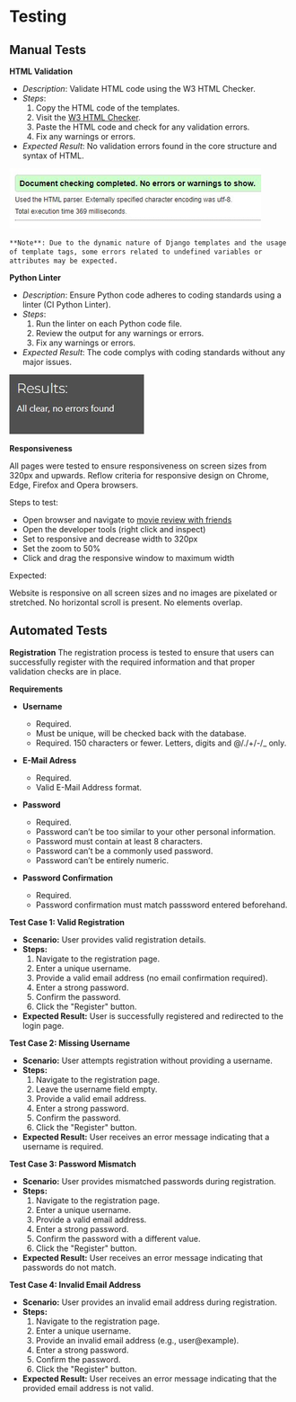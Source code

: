 # **Testing**

## Manual Tests

**HTML Validation**
  + *Description*: Validate HTML code using the W3 HTML Checker.
  + *Steps*:
    1. Copy the HTML code of the templates.
    2. Visit the [W3 HTML Checker](https://validator.w3.org/).
    3. Paste the HTML code and check for any validation errors.
    4. Fix any warnings or errors.
  + *Expected Result*: No validation errors found in the core structure and syntax of HTML.

![w3 hmtl checker](media/readme-images/mrwf-w3-html-checker-results.JPG)

    **Note**: Due to the dynamic nature of Django templates and the usage of template tags, some errors related to undefined variables or attributes may be expected.

**Python Linter**
  + *Description*: Ensure Python code adheres to coding standards using a linter (CI Python Linter).
  + *Steps*:
    1. Run the linter on each Python code file.
    2. Review the output for any warnings or errors.
    3. Fix any warnings or errors.
  + *Expected Result*: The code complys with coding standards without any major issues.

![python linter](media/readme-images/mrwf-python-linter.JPG)

**Responsiveness**

All pages were tested to ensure responsiveness on screen sizes from 320px and upwards. Reflow criteria for responsive design on Chrome, Edge, Firefox and Opera browsers.

Steps to test:

- Open browser and navigate to [movie review with friends](https://movie-reviews-with-friends-96186426856b.herokuapp.com/)
- Open the developer tools (right click and inspect)
- Set to responsive and decrease width to 320px
- Set the zoom to 50%
-  Click and drag the responsive window to maximum width

Expected:

Website is responsive on all screen sizes and no images are pixelated or stretched. No horizontal scroll is present. No elements overlap.

## **Automated Tests**

**Registration**
The registration process is tested to ensure that users can successfully register with the required information and that proper validation checks are in place.

**Requirements**
+ **Username**
    + Required.
    + Must be unique, will be checked back with the database.
    + Required. 150 characters or fewer. Letters, digits and @/./+/-/_ only.

+ **E-Mail Adress**
    + Required.
    + Valid E-Mail Address format.

+ **Password**
    + Required.
    + Password can’t be too similar to your other personal information.
    + Password must contain at least 8 characters.
    + Password can’t be a commonly used password.
    + Password can’t be entirely numeric.

+ **Password Confirmation**
    + Required.
    + Password confirmation must match passsword entered beforehand.


**Test Case 1: Valid Registration**
+ **Scenario:** User provides valid registration details.
+ **Steps:**
  1. Navigate to the registration page.
  2. Enter a unique username.
  3. Provide a valid email address (no email confirmation required).
  4. Enter a strong password.
  5. Confirm the password.
  6. Click the "Register" button.
+ **Expected Result:** User is successfully registered and redirected to the login page.

**Test Case 2: Missing Username**
+ **Scenario:** User attempts registration without providing a username.
+ **Steps:**
  1. Navigate to the registration page.
  2. Leave the username field empty.
  3. Provide a valid email address.
  4. Enter a strong password.
  5. Confirm the password.
  6. Click the "Register" button.
+ **Expected Result:** User receives an error message indicating that a username is required.

**Test Case 3: Password Mismatch**
+ **Scenario:** User provides mismatched passwords during registration.
+ **Steps:**
  1. Navigate to the registration page.
  2. Enter a unique username.
  3. Provide a valid email address.
  4. Enter a strong password.
  5. Confirm the password with a different value.
  6. Click the "Register" button.
+ **Expected Result:** User receives an error message indicating that passwords do not match.

**Test Case 4: Invalid Email Address**
+ **Scenario:** User provides an invalid email address during registration.
+ **Steps:**
  1. Navigate to the registration page.
  2. Enter a unique username.
  3. Provide an invalid email address (e.g., user@example).
  4. Enter a strong password.
  5. Confirm the password.
  6. Click the "Register" button.
+ **Expected Result:** User receives an error message indicating that the provided email address is not valid.
